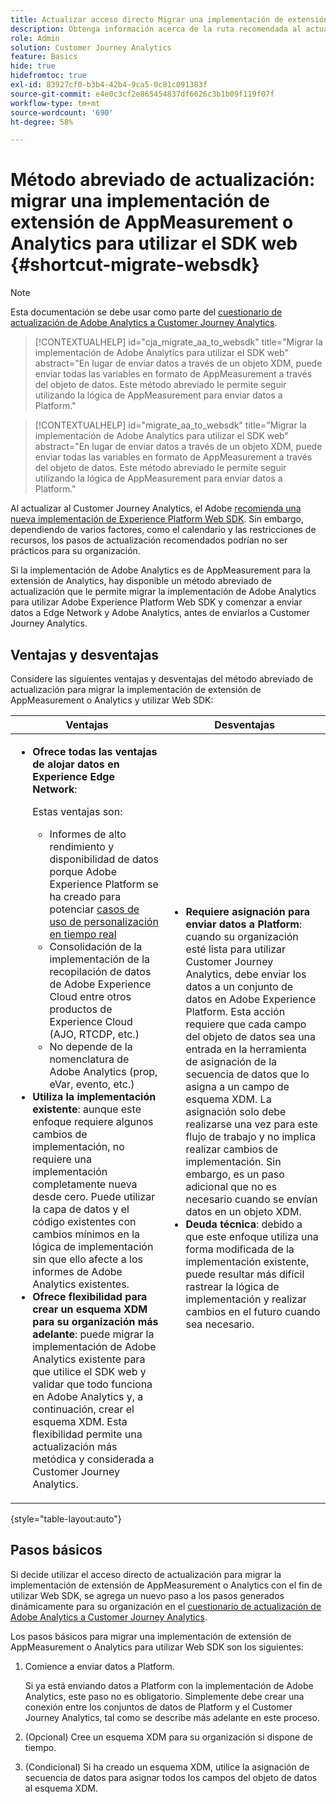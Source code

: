 ```yaml
---
title: Actualizar acceso directo Migrar una implementación de extensión de AppMeasurement o Analytics para utilizar Web SDK
description: Obtenga información acerca de la ruta recomendada al actualizar de Adobe Analytics a Customer Journey Analytics
role: Admin
solution: Customer Journey Analytics
feature: Basics
hide: true
hidefromtoc: true
exl-id: 83927cf0-b3b4-42b4-9ca5-0c81c091383f
source-git-commit: e4e0c3cf2e865454837df6626c3b1b09f119f07f
workflow-type: tm+mt
source-wordcount: '690'
ht-degree: 58%

---
```


# Método abreviado de actualización: migrar una implementación de extensión de AppMeasurement o Analytics para utilizar el SDK web {#shortcut-migrate-websdk}

>[!NOTE]
>
>Esta documentación se debe usar como parte del [cuestionario de actualización de Adobe Analytics a Customer Journey Analytics](https://gigazelle.github.io/cja-ttv/).

<!-- markdownlint-disable MD034 -->

>[!CONTEXTUALHELP]
>id="cja_migrate_aa_to_websdk"
>title="Migrar la implementación de Adobe Analytics para utilizar el SDK web"
>abstract="En lugar de enviar datos a través de un objeto XDM, puede enviar todas las variables en formato de AppMeasurement a través del objeto de datos. Este método abreviado le permite seguir utilizando la lógica de AppMeasurement para enviar datos a Platform."

<!-- markdownlint-enable MD034 -->

<!-- markdownlint-disable MD034 -->

>[!CONTEXTUALHELP]
>id="migrate_aa_to_websdk"
>title="Migrar la implementación de Adobe Analytics para utilizar el SDK web"
>abstract="En lugar de enviar datos a través de un objeto XDM, puede enviar todas las variables en formato de AppMeasurement a través del objeto de datos. Este método abreviado le permite seguir utilizando la lógica de AppMeasurement para enviar datos a Platform."

<!-- markdownlint-enable MD034 -->

Al actualizar al Customer Journey Analytics, el Adobe [recomienda una nueva implementación de Experience Platform Web SDK](/help/getting-started/cja-upgrade/cja-upgrade-recommendations.md). Sin embargo, dependiendo de varios factores, como el calendario y las restricciones de recursos, los pasos de actualización recomendados podrían no ser prácticos para su organización.

Si la implementación de Adobe Analytics es de AppMeasurement para la extensión de Analytics, hay disponible un método abreviado de actualización que le permite migrar la implementación de Adobe Analytics para utilizar Adobe Experience Platform Web SDK y comenzar a enviar datos a Edge Network y Adobe Analytics, antes de enviarlos a Customer Journey Analytics.

## Ventajas y desventajas

Considere las siguientes ventajas y desventajas del método abreviado de actualización para migrar la implementación de extensión de AppMeasurement o Analytics y utilizar Web SDK:

| Ventajas | Desventajas |
|----------|---------|
| <ul><li>**Ofrece todas las ventajas de alojar datos en Experience Edge Network**: <p>Estas ventajas son:</p><ul><li>Informes de alto rendimiento y disponibilidad de datos porque Adobe Experience Platform se ha creado para potenciar [casos de uso de personalización en tiempo real](https://experienceleague.adobe.com/docs/experience-platform/destinations/ui/activate/configure-personalization-destinations.html?lang=es)</li><li>Consolidación de la implementación de la recopilación de datos de Adobe Experience Cloud entre otros productos de Experience Cloud (AJO, RTCDP, etc.)</li><li>No depende de la nomenclatura de Adobe Analytics (prop, eVar, evento, etc.)</li></ul><li>**Utiliza la implementación existente**: aunque este enfoque requiere algunos cambios de implementación, no requiere una implementación completamente nueva desde cero. Puede utilizar la capa de datos y el código existentes con cambios mínimos en la lógica de implementación sin que ello afecte a los informes de Adobe Analytics existentes.</li><li>**Ofrece flexibilidad para crear un esquema XDM para su organización más adelante**: puede migrar la implementación de Adobe Analytics existente para que utilice el SDK web y validar que todo funciona en Adobe Analytics y, a continuación, crear el esquema XDM. Esta flexibilidad permite una actualización más metódica y considerada a Customer Journey Analytics.</li></ul> | <ul><li>**Requiere asignación para enviar datos a Platform**: cuando su organización esté lista para utilizar Customer Journey Analytics, debe enviar los datos a un conjunto de datos en Adobe Experience Platform. Esta acción requiere que cada campo del objeto de datos sea una entrada en la herramienta de asignación de la secuencia de datos que lo asigna a un campo de esquema XDM. La asignación solo debe realizarse una vez para este flujo de trabajo y no implica realizar cambios de implementación. Sin embargo, es un paso adicional que no es necesario cuando se envían datos en un objeto XDM.</li><li>**Deuda técnica**: debido a que este enfoque utiliza una forma modificada de la implementación existente, puede resultar más difícil rastrear la lógica de implementación y realizar cambios en el futuro cuando sea necesario. </li></ul> |

{style="table-layout:auto"}

## Pasos básicos

Si decide utilizar el acceso directo de actualización para migrar la implementación de extensión de AppMeasurement o Analytics con el fin de utilizar Web SDK, se agrega un nuevo paso a los pasos generados dinámicamente para su organización en el [cuestionario de actualización de Adobe Analytics a Customer Journey Analytics](https://gigazelle.github.io/cja-ttv/).

Los pasos básicos para migrar una implementación de extensión de AppMeasurement o Analytics para utilizar Web SDK son los siguientes:

1. Comience a enviar datos a Platform.

   Si ya está enviando datos a Platform con la implementación de Adobe Analytics, este paso no es obligatorio. Simplemente debe crear una conexión entre los conjuntos de datos de Platform y el Customer Journey Analytics, tal como se describe más adelante en este proceso.

1. (Opcional) Cree un esquema XDM para su organización si dispone de tiempo.

1. (Condicional) Si ha creado un esquema XDM, utilice la asignación de secuencia de datos para asignar todos los campos del objeto de datos al esquema XDM.
